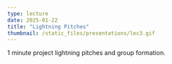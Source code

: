 ```yaml
---
type: lecture
date: 2025-01-22
title: "Lightning Pitches"
thumbnail: /static_files/presentations/lec3.gif
---
```

1 minute project lightning pitches and group formation.